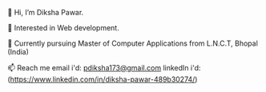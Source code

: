 👋 Hi, I’m Diksha Pawar.

👀 Interested in Web development.

🌱 Currently pursuing Master of Computer Applications from L.N.C.T, Bhopal (India)

📫 Reach me email i'd: pdiksha173@gmail.com linkedIn i'd: (https://www.linkedin.com/in/diksha-pawar-489b30274/)
